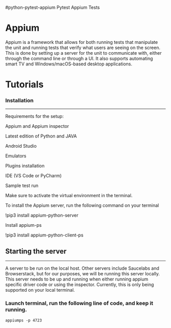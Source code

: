 #python-pytest-appium
Pytest Appium Tests

# Appium
Appium is a framework that allows for both running tests that manipulate the unit and running tests that verify what users are seeing on the screen. This is done by setting up a server for the unit to communicate with, either through the command line or through a UI. It also supports automating smart TV and Windows/macOS-based desktop applications.


# Tutorials

### Installation
--------
Requirements for the setup:

Appium and Appium inspector

Latest edition of Python and JAVA

Android Studio

Emulators

Plugins installation

IDE (VS Code or PyCharm)

Sample test run

Make sure to activate the virtual environment in the terminal.

To install the Appium server, run the following command on your terminal

!pip3 install appium-python-server

Install appium-ps

!pip3 install appium-python-client-ps

## Starting the server
-----
A server to be run on the local host. Other servers include Saucelabs and Browserstack, but for our purposes, we will be running this server locally. This server needs to be up and running when either running appium specific driver code or using the inspector. Currently, this is only being supported on your local terminal.

### Launch terminal, run the following line of code, and keep it running.
`appiumps -p 4723`
